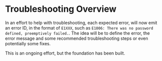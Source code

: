 # Troubleshooting Overview

In an effort to help with troubleshooting, each expected error, will now emit an error ID, in the format of `E1XXX`, such as `E1006: There was no password defined, preemptively failed.`. The idea will be to define the error, the error message and some recommended troubleshooting steps or even potentially some fixes.

This is an ongoing effort, but the foundation has been built.